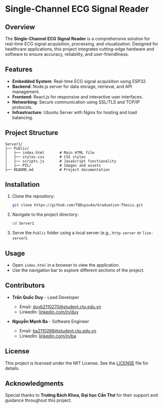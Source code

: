 # Single-Channel ECG Signal Reader

## Overview

The **Single-Channel ECG Signal Reader** is a comprehensive solution for real-time ECG signal acquisition, processing, and visualization. Designed for healthcare applications, this project integrates cutting-edge hardware and software to ensure accuracy, reliability, and user-friendliness.

## Features

- **Embedded System**: Real-time ECG signal acquisition using ESP32.
- **Backend**: Node.js server for data storage, retrieval, and API management.
- **Frontend**: React.js for responsive and interactive user interfaces.
- **Networking**: Secure communication using SSL/TLS and TCP/IP protocols.
- **Infrastructure**: Ubuntu Server with Nginx for hosting and load balancing.

## Project Structure

```
Server1/
├── Public/
│   ├── index.html       # Main HTML file
│   ├── styles.css       # CSS styles
│   ├── scripts.js       # JavaScript functionality
│   ├── PIC/             # Images and assets
├── README.md            # Project documentation
```

## Installation

1. Clone the repository:
   ```bash
   git clone https://github.com/TQDuysuke/Graduation-Thesis.git
   ```
2. Navigate to the project directory:
   ```bash
   cd Server1
   ```
3. Serve the `Public` folder using a local server (e.g., `http-server` or `live-server`).

## Usage

- Open `index.html` in a browser to view the application.
- Use the navigation bar to explore different sections of the project.

## Contributors

- **Trần Quốc Duy** - Lead Developer
  - Email: [duyb2110270@student.ctu.edu.vn](mailto:duyb2110270@student.ctu.edu.vn)
  - LinkedIn: [linkedin.com/in/duy](https://linkedin.com/in/duy)

- **Nguyễn Mạnh Ba** - Software Engineer
  - Email: [ba2110268@student.ctu.edu.vn](mailto:ba2110268@student.ctu.edu.vn)
  - LinkedIn: [linkedin.com/in/ba](https://linkedin.com/in/ba)

## License

This project is licensed under the MIT License. See the [LICENSE](LICENSE) file for details.

## Acknowledgments

Special thanks to **Trường Bách Khoa, Đại học Cần Thơ** for their support and guidance throughout this project.